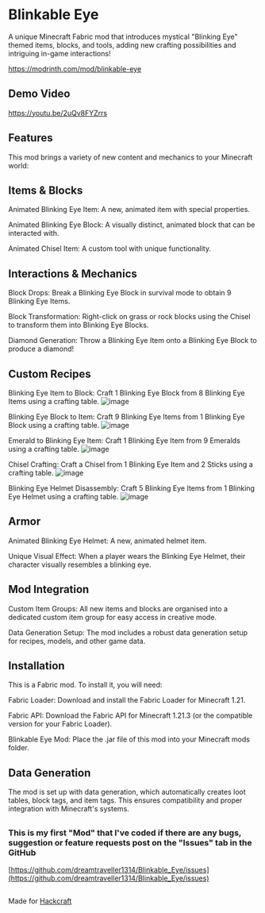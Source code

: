 # Blinkable Eye
A unique Minecraft Fabric mod that introduces mystical "Blinking Eye" themed items, blocks, and tools, adding new crafting possibilities and intriguing in-game interactions!

https://modrinth.com/mod/blinkable-eye

## Demo Video
https://youtu.be/2uQv8FYZrrs

## Features
This mod brings a variety of new content and mechanics to your Minecraft world:



## Items & Blocks
Animated Blinking Eye Item: A new, animated item with special properties.

Animated Blinking Eye Block: A visually distinct, animated block that can be interacted with.

Animated Chisel Item: A custom tool with unique functionality.



## Interactions & Mechanics
Block Drops: Break a Blinking Eye Block in survival mode to obtain 9 Blinking Eye Items.

Block Transformation: Right-click on grass or rock blocks using the Chisel to transform them into Blinking Eye Blocks.

Diamond Generation: Throw a Blinking Eye Item onto a Blinking Eye Block to produce a diamond!



## Custom Recipes
Blinking Eye Item to Block: Craft 1 Blinking Eye Block from 8 Blinking Eye Items using a crafting table.
![image](https://github.com/user-attachments/assets/fc1cc9a4-870d-451b-9c57-46e4e1ed8f87)


Blinking Eye Block to Item: Craft 9 Blinking Eye Items from 1 Blinking Eye Block using a crafting table.
![image](https://github.com/user-attachments/assets/0dcfd8ce-db52-4b14-ab85-b4329ffe222a)


Emerald to Blinking Eye Item: Craft 1 Blinking Eye Item from 9 Emeralds using a crafting table.
![image](https://github.com/user-attachments/assets/c932d40a-a27b-424a-bf65-711d7c65cfbf)


Chisel Crafting: Craft a Chisel from 1 Blinking Eye Item and 2 Sticks using a crafting table.
![image](https://github.com/user-attachments/assets/1f7b489c-b667-4a5b-a66f-99432996d3f3)


Blinking Eye Helmet Disassembly: Craft 5 Blinking Eye Items from 1 Blinking Eye Helmet using a crafting table.
![image](https://github.com/user-attachments/assets/6e43be8b-b102-415a-8a87-ac04fd00984a)




## Armor
Animated Blinking Eye Helmet: A new, animated helmet item.

Unique Visual Effect: When a player wears the Blinking Eye Helmet, their character visually resembles a blinking eye.



## Mod Integration
Custom Item Groups: All new items and blocks are organised into a dedicated custom item group for easy access in creative mode.

Data Generation Setup: The mod includes a robust data generation setup for recipes, models, and other game data.



## Installation
This is a Fabric mod. To install it, you will need:

Fabric Loader: Download and install the Fabric Loader for Minecraft 1.21.

Fabric API: Download the Fabric API for Minecraft 1.21.3 (or the compatible version for your Fabric Loader).

Blinkable Eye Mod: Place the .jar file of this mod into your Minecraft mods folder.

## Data Generation
The mod is set up with data generation, which automatically creates loot tables, block tags, and item tags. This ensures compatibility and proper integration with Minecraft's systems.

## 

### This is my first "Mod" that I've coded if there are any bugs, suggestion or feature requests post on the "Issues" tab in the GitHub

[https://github.com/dreamtraveller1314/Blinkable_Eye/issues](https://github.com/dreamtraveller1314/Blinkable_Eye/issues)

##

Made for [Hackcraft](https://hackcraft.hackclub.com/)
